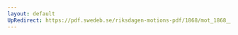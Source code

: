 ```yaml
---
layout: default
UpRedirect: https://pdf.swedeb.se/riksdagen-motions-pdf/1868/mot_1868__ak__00105.pdf
---
```

